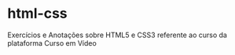 # html-css
 Exercícios e Anotações sobre HTML5 e CSS3 referente ao curso da plataforma Curso em Vídeo
